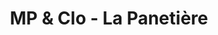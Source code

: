 ---
title: "MP & Clo - La Panetière"
url: /chateau-arnoux-saint-auban/mp-und-clo-la-panetiere/
shop: Bäckerei
---